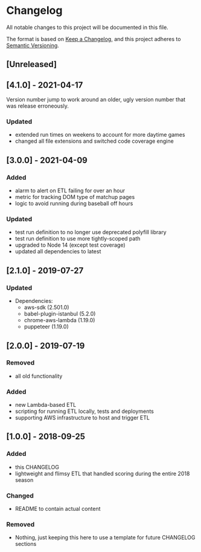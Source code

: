 # Changelog
All notable changes to this project will be documented in this file.

The format is based on [Keep a Changelog][2], and this project adheres to
[Semantic Versioning][1].

## [Unreleased]

## [4.1.0] - 2021-04-17
Version number jump to work around an older, ugly version number that was
release erroneously.

### Updated
- extended run times on weekens to account for more daytime games
- changed all file extensions and switched code coverage engine

## [3.0.0] - 2021-04-09

### Added
- alarm to alert on ETL failing for over an hour
- metric for tracking DOM type of matchup pages
- logic to avoid running during baseball off hours

### Updated
- test run definition to no longer use deprecated polyfill library
- test run definition to use more tightly-scoped path
- upgraded to Node 14 (except test coverage)
- updated all dependencies to latest

## [2.1.0] - 2019-07-27
### Updated
- Dependencies:
  - aws-sdk (2.501.0)
  - babel-plugin-istanbul (5.2.0)
  - chrome-aws-lambda (1.19.0)
  - puppeteer (1.19.0)

## [2.0.0] - 2019-07-19
### Removed
- all old functionality

### Added
- new Lambda-based ETL
- scripting for running ETL locally, tests and deployments
- supporting AWS infrastructure to host and trigger ETL

## [1.0.0] - 2018-09-25
### Added
- this CHANGELOG
- lightweight and flimsy ETL that handled scoring during the entire 2018 season

### Changed
- README to contain actual content

### Removed
- Nothing, just keeping this here to use a template for future CHANGELOG
sections

[1]:https://semver.org/spec/v2.0.0.html
[2]:https://keepachangelog.com/en/1.0.0/
